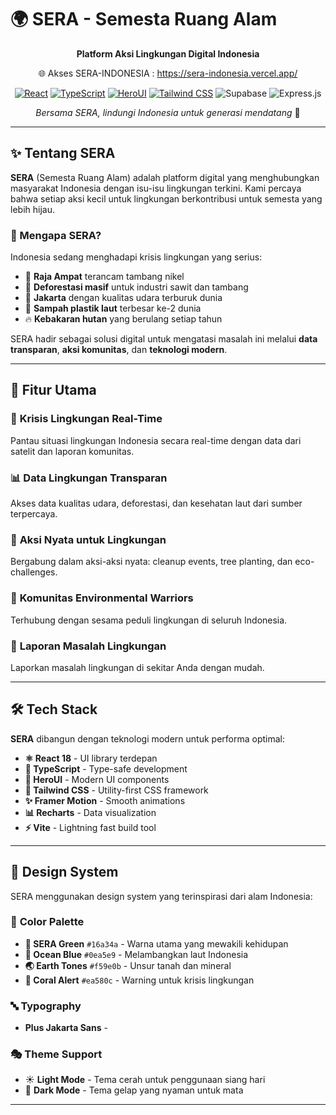# 🌍 SERA - Semesta Ruang Alam

<div align="center">

**Platform Aksi Lingkungan Digital Indonesia**

🌐 Akses SERA-INDONESIA : https://sera-indonesia.vercel.app/

[![React](https://img.shields.io/badge/React-18.2.0-61DAFB?style=for-the-badge&logo=react)](https://reactjs.org/)
[![TypeScript](https://img.shields.io/badge/TypeScript-5.0-3178C6?style=for-the-badge&logo=typescript)](https://www.typescriptlang.org/)
[![HeroUI](https://img.shields.io/badge/HeroUI-2.0-000000?style=for-the-badge)](https://heroui.com/)
[![Tailwind CSS](https://img.shields.io/badge/Tailwind_CSS-3.4-06B6D4?style=for-the-badge&logo=tailwindcss)](https://tailwindcss.com/)
![Supabase](https://img.shields.io/badge/Supabase-3ECF8E?style=for-the-badge&logo=supabase&logoColor=white)
![Express.js](https://img.shields.io/badge/express.js-%23404d59.svg?style=for-the-badge&logo=express&logoColor=%2361DAFB)

*Bersama SERA, lindungi Indonesia untuk generasi mendatang* 🌱

</div>

---

## ✨ Tentang SERA

**SERA** (Semesta Ruang Alam) adalah platform digital yang menghubungkan masyarakat Indonesia dengan isu-isu lingkungan terkini. Kami percaya bahwa setiap aksi kecil untuk lingkungan berkontribusi untuk semesta yang lebih hijau.

### 🎯 Mengapa SERA?

Indonesia sedang menghadapi krisis lingkungan yang serius:
- 🚨 **Raja Ampat** terancam tambang nikel
- 🌳 **Deforestasi masif** untuk industri sawit dan tambang  
- 💨 **Jakarta** dengan kualitas udara terburuk dunia
- 🌊 **Sampah plastik laut** terbesar ke-2 dunia
- 🔥 **Kebakaran hutan** yang berulang setiap tahun

SERA hadir sebagai solusi digital untuk mengatasi masalah ini melalui **data transparan**, **aksi komunitas**, dan **teknologi modern**.

---

## 🚀 Fitur Utama

### 🚨 **Krisis Lingkungan Real-Time**
Pantau situasi lingkungan Indonesia secara real-time dengan data dari satelit dan laporan komunitas.

### 📊 **Data Lingkungan Transparan**  
Akses data kualitas udara, deforestasi, dan kesehatan laut dari sumber terpercaya.

### 🌱 **Aksi Nyata untuk Lingkungan**
Bergabung dalam aksi-aksi nyata: cleanup events, tree planting, dan eco-challenges.

### 👥 **Komunitas Environmental Warriors**
Terhubung dengan sesama peduli lingkungan di seluruh Indonesia.

### 📱 **Laporan Masalah Lingkungan**
Laporkan masalah lingkungan di sekitar Anda dengan mudah.

---

## 🛠️ Tech Stack

**SERA** dibangun dengan teknologi modern untuk performa optimal:

- **⚛️ React 18** - UI library terdepan
- **📘 TypeScript** - Type-safe development  
- **🎨 HeroUI** - Modern UI components
- **🎯 Tailwind CSS** - Utility-first CSS framework
- **✨ Framer Motion** - Smooth animations
- **📊 Recharts** - Data visualization
- **⚡ Vite** - Lightning fast build tool

---

## 🎨 Design System

SERA menggunakan design system yang terinspirasi dari alam Indonesia:

### 🎨 **Color Palette**
- **🌿 SERA Green** `#16a34a` - Warna utama yang mewakili kehidupan
- **🌊 Ocean Blue** `#0ea5e9` - Melambangkan laut Indonesia  
- **🌏 Earth Tones** `#f59e0b` - Unsur tanah dan mineral
- **🚨 Coral Alert** `#ea580c` - Warning untuk krisis lingkungan

### 🔤 **Typography**
- **Plus Jakarta Sans** - 

### 🎭 **Theme Support**
- ☀️ **Light Mode** - Tema cerah untuk penggunaan siang hari
- 🌙 **Dark Mode** - Tema gelap yang nyaman untuk mata

---

